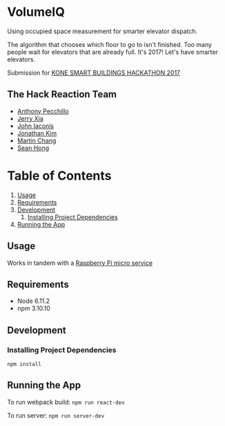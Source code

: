 # VolumeIQ
Using occupied space measurement for smarter elevator dispatch. 

The algorithm that chooses which floor to go to isn't finished. Too many people wait for elevators that are already full. It's 2017! Let's have smarter elevators.

Submission for [KONE SMART BUILDINGS HACKATHON 2017](https://kone-hackathon.bemyapp.com)

## The Hack Reaction Team
- [Anthony Pecchillo](https://github.com/anthonypecchillo)
- [Jerry Xia](https://github.com/jerrysummer)
- [John Iaconis](https://github.com/dwgate)
- [Jonathan Kim](https://github.com/jykim16)
- [Martin Chang](https://github.com/mkchang)
- [Sean Hong](https://github.com/sean0923)

# Table of Contents
1. [Usage](#Usage)
1. [Requirements](#Requirements)
1. [Development](#Development)
    1. [Installing Project Dependencies](#installing-project-dependencies)
1. [Running the App](#running-the-app)

## Usage

Works in tandem with a [Raspberry Pi micro service](https://github.com/HackReaction/KONE-Raspberry-Pi)

## Requirements
- Node 6.11.2
- npm 3.10.10

## Development

### Installing Project Dependencies
```
npm install
```

## Running the App
To run webpack build: `npm run react-dev`

To run server: `npm run server-dev`